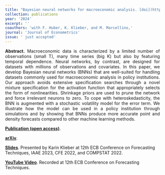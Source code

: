 ```yaml
---
title: "Bayesian neural networks for macroeconomic analysis. [doi](https://arxiv.org/abs/2211.04752)"
collection: publications
year: '2024'
excerpt: ''
coauthors: 'with F. Huber, K. Klieber, and M. Marcellino,' 
journal: 'Journal of Econometrics'
issue: ' just accepted'
---
```

<p align="justify"> <b>Abstract.</b> Macroeconomic data is characterized by a limited number of observations (small T), many time series (big K) but also by featuring temporal dependence. Neural networks, by contrast, are designed for datasets with millions of observations and  covariates. In this paper, we develop Bayesian neural networks (BNNs) that are well-suited for handling datasets commonly used for macroeconomic analysis in policy institutions. Our approach avoids extensive specification searches through a novel mixture specification for the activation function that appropriately selects the form of nonlinearities. Shrinkage priors are used to prune the network and force irrelevant neurons to zero. To cope with heteroskedasticity, the BNN is augmented with a stochastic volatility model for the error term.  We illustrate how the model can be used in a policy institution through simulations and by showing that BNNs produce more accurate point and density forecasts compared to other machine learning methods.
</p>

[**Publication (open access)**](https://arxiv.org/abs/2211.04752).

[**arXiv**](https://arxiv.org/abs/2211.04752).

[**Slides**](https://www.dropbox.com/s/rh182hwzq9wspuc/ECB2023-Klieber-slides.pdf?dl=0). Presented by Karin Klieber at 12th ECB Conference on Forecasting Techniques, IAAE 2023, CFE 2022, and COMPSTAT 2022.

[**YouTube Video**](https://www.youtube.com/watch?v=eNe8syD5i9Y). Recorded at 12th ECB Conference on Forecasting Techniques.




